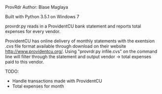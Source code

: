 ProvRdr
Author: Blase Maglaya

Built with Python 3.5.1 on Windows 7

provrdr.py reads in a ProvidentCU bank statement and reports total expenses for every vendor.

ProvidentCU has online delivery of monthly statements with the exentsion .cvs file format available 
through download on their website http://www.providentcu.org/.
Using "provrdr.py infile.cvs" on the command line will filter through the statement and output 
vendor -> total expenses paid to this vendor.

TODO:
- Handle transactions made with ProvidentCU
- Total expenses for month


